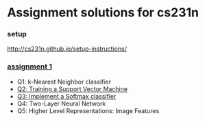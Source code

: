 # Assignment solutions for cs231n

### setup
http://cs231n.github.io/setup-instructions/



### [assignment 1](http://cs231n.github.io/assignments2018/assignment1/)

- Q1: k-Nearest Neighbor classifier
- [Q2: Training a Support Vector Machine](./assignment1/svm.ipynb)
- [Q3: Implement a Softmax classifier](./assignment1/softmax.ipynb)
- Q4: Two-Layer Neural Network
- Q5: Higher Level Representations: Image Features


